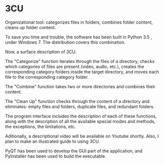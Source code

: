 # 3CU
Organizational tool: categorizes files in folders, combines folder content, cleans up folder content.

To save you time and trouble, the software has been built in Python 3.5 , under Windows 7. The distribution covers this combination.

Now, a surface description of 3CU.

The "Categorize" function iterates through the files of a directory, checks which categories of files are present (video, audio, etc.), creates the corresponding category folders inside the target directory, and moves each file to the corresponding category folder.

The "Combine" function takes two or more directories and combines their content.

The "Clean Up" function checks through the content of a directory and eliminates: empty files and folders, duplicate files, and redundant folders. 

The program interface includes the description of each of these functions, along with the description of all the available special modes and methods, the exceptions, the limitations, etc. 

Aditionally, a descriptional video will be available on Youtube shortly. Also, I plan to make an illustrated guide to using 3CU.

PyQT has been used to develop the GUI part of the application, and PyInstaller has been used to build the executable.
